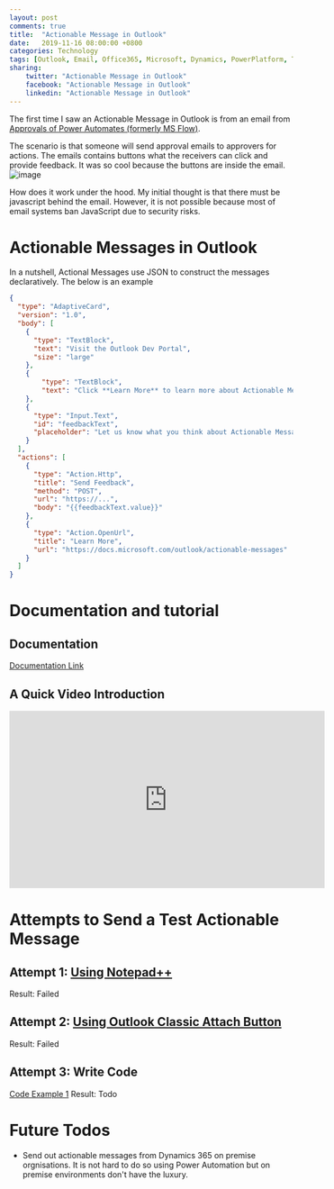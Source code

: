 ```yaml
---
layout: post
comments: true
title:  "Actionable Message in Outlook"
date:   2019-11-16 08:00:00 +0800
categories: Technology
tags: [Outlook, Email, Office365, Microsoft, Dynamics, PowerPlatform, Twitter, Facebook, LinkedIn]
sharing:
    twitter: "Actionable Message in Outlook"
    facebook: "Actionable Message in Outlook"
    linkedin: "Actionable Message in Outlook"
---
```


The first time I saw an Actionable Message in Outlook is from an email from [Approvals of Power Automates (formerly MS Flow)](https://flow.microsoft.com/en-us/connectors/shared_approvals/approvals/).

The scenario is that someone will send approval emails to approvers for actions. The emails contains buttons what the receivers can click and provide feedback. It was so cool because the buttons are inside the email.
![image](https://docs.microsoft.com/en-us/powerapps/maker/canvas-apps/media/sharepoint-scenario-approval-flow/03-02-03-allan-email.png)

How does it work under the hood. My initial thought is that there must be javascript behind the email. However, it is not possible because most of email systems ban JavaScript due to security risks.

# Actionable Messages in Outlook
In a nutshell, Actional Messages use JSON to construct the messages declaratively. The below is an example

``` json
{
  "type": "AdaptiveCard",
  "version": "1.0",
  "body": [
    {
      "type": "TextBlock",
      "text": "Visit the Outlook Dev Portal",
      "size": "large"
    },
    {
        "type": "TextBlock",
        "text": "Click **Learn More** to learn more about Actionable Messages!"
    },
    {
      "type": "Input.Text",
      "id": "feedbackText",
      "placeholder": "Let us know what you think about Actionable Messages"
    }
  ],
  "actions": [
    {
      "type": "Action.Http",
      "title": "Send Feedback",
      "method": "POST",
      "url": "https://...",
      "body": "{{feedbackText.value}}"
    },
    {
      "type": "Action.OpenUrl",
      "title": "Learn More",
      "url": "https://docs.microsoft.com/outlook/actionable-messages"
    }
  ]
}
```
# Documentation and tutorial
## Documentation
[Documentation Link](https://docs.microsoft.com/en-us/outlook/actionable-messages/send-via-email)

## A Quick Video Introduction
<iframe width="560" height="315" src="https://www.youtube.com/embed/gBEFSlHLAcg" frameborder="0" allow="accelerometer; autoplay; encrypted-media; gyroscope; picture-in-picture" allowfullscreen></iframe>

# Attempts to Send a Test Actionable Message
## Attempt 1: [Using Notepad++](https://superuser.com/questions/536275/how-can-i-edit-the-html-source-code-of-an-email-in-outlook-2010-without-any-add/536279)
Result: Failed

## Attempt 2: [Using Outlook Classic Attach Button](https://www.msoutlook.info/question/classic-attach-file-button)
Result: Failed

## Attempt 3: Write Code
[Code Example 1](https://github.com/jasonjoh/send-actionable-message)
Result: Todo

# Future Todos
* Send out actionable messages from Dynamics 365 on premise orgnisations. It is not hard to do so using Power Automation but on premise environments don't have the luxury. 